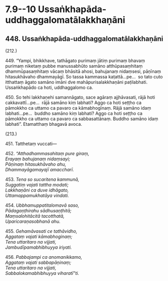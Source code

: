 # 7.9--10 Ussaṅkhapāda-uddhaggalomatālakkhaṇāni

## 448\. Ussaṅkhapāda-uddhaggalomatālakkhaṇāni

(212.)

449\. “Yampi, bhikkhave, tathāgato purimaṃ jātiṃ purimaṃ bhavaṃ purimaṃ niketaṃ pubbe manussabhūto samāno atthūpasaṃhitaṃ dhammūpasaṃhitaṃ vācaṃ bhāsitā ahosi, bahujanaṃ nidaṃsesi, pāṇīnaṃ hitasukhāvaho dhammayāgī. So tassa kammassa kaṭattā…pe…  so tato cuto itthattaṃ āgato samāno imāni dve mahāpurisalakkhaṇāni paṭilabhati. Ussaṅkhapādo ca hoti, uddhaggalomo ca.

450\. So tehi lakkhaṇehi samannāgato, sace agāraṃ ajjhāvasati, rājā hoti cakkavattī…pe…  rājā samāno kiṃ labhati? Aggo ca hoti seṭṭho ca pāmokkho ca uttamo ca pavaro ca kāmabhogīnaṃ. Rājā samāno idaṃ labhati…pe…  buddho samāno kiṃ labhati? Aggo ca hoti seṭṭho ca pāmokkho ca uttamo ca pavaro ca sabbasattānaṃ. Buddho samāno idaṃ labhati”. Etamatthaṃ bhagavā avoca.

(213.)

451\. Tatthetaṃ vuccati—

452\. _“Atthadhammasahitaṃ pure giraṃ,_  
_Erayaṃ bahujanaṃ nidaṃsayi;_  
_Pāṇinaṃ hitasukhāvaho ahu,_  
_Dhammayāgamayajī amaccharī._  

453\. _Tena so sucaritena kammunā,_  
_Suggatiṃ vajati tattha modati;_  
_Lakkhaṇāni ca duve idhāgato,_  
_Uttamappamukhatāya vindati._  

454\. _Ubbhamuppatitalomavā saso,_  
_Pādagaṇṭhirahu sādhusaṇṭhitā;_  
_Maṃsalohitācitā tacotthatā,_  
_Uparicaraṇasobhanā ahu._  

455\. _Gehamāvasati ce tathāvidho,_  
_Aggataṃ vajati kāmabhoginaṃ;_  
_Tena uttaritaro na vijjati,_  
_Jambudīpamabhibhuyya iriyati._  

456\. _Pabbajampi ca anomanikkamo,_  
_Aggataṃ vajati sabbapāṇinaṃ;_  
_Tena uttaritaro na vijjati,_  
_Sabbalokamabhibhuyya viharatī”ti._
